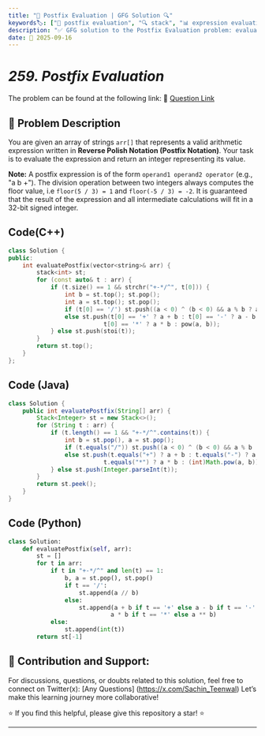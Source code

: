 ```yaml
---
title: "🧮 Postfix Evaluation | GFG Solution 🔍"
keywords🏷️: ["🧮 postfix evaluation", "🔍 stack", "📊 expression evaluation", "🎯 reverse polish notation", "📘 GFG", "🏁 competitive programming", "📚 DSA"]
description: "✅ GFG solution to the Postfix Evaluation problem: evaluate arithmetic expressions written in Reverse Polish Notation using stack data structure. 🚀"
date: 📅 2025-09-16
---
```


# *259. Postfix Evaluation*

The problem can be found at the following link: 🔗 [Question Link](https://www.geeksforgeeks.org/problems/evaluation-of-postfix-expression1735/1)

## **🧩 Problem Description**

You are given an array of strings `arr[]` that represents a valid arithmetic expression written in **Reverse Polish Notation (Postfix Notation)**. Your task is to evaluate the expression and return an integer representing its value.

**Note:** A postfix expression is of the form `operand1 operand2 operator` (e.g., "a b +"). The division operation between two integers always computes the floor value, i.e `floor(5 / 3) = 1` and `floor(-5 / 3) = -2`. It is guaranteed that the result of the expression and all intermediate calculations will fit in a 32-bit signed integer.

## Code(C++)
```cpp
class Solution {
public:
    int evaluatePostfix(vector<string>& arr) {
        stack<int> st;
        for (const auto& t : arr) {
            if (t.size() == 1 && strchr("+-*/^", t[0])) {
                int b = st.top(); st.pop();
                int a = st.top(); st.pop();
                if (t[0] == '/') st.push((a < 0) ^ (b < 0) && a % b ? a / b - 1 : a / b);
                else st.push(t[0] == '+' ? a + b : t[0] == '-' ? a - b : 
                           t[0] == '*' ? a * b : pow(a, b));
            } else st.push(stoi(t));
        }
        return st.top();
    }
};
```

## Code (Java)

```java
class Solution {
    public int evaluatePostfix(String[] arr) {
        Stack<Integer> st = new Stack<>();
        for (String t : arr) {
            if (t.length() == 1 && "+-*/^".contains(t)) {
                int b = st.pop(), a = st.pop();
                if (t.equals("/")) st.push((a < 0) ^ (b < 0) && a % b != 0 ? a / b - 1 : a / b);
                else st.push(t.equals("+") ? a + b : t.equals("-") ? a - b : 
                           t.equals("*") ? a * b : (int)Math.pow(a, b));
            } else st.push(Integer.parseInt(t));
        }
        return st.peek();
    }
}
```

## Code (Python)

```python
class Solution:
    def evaluatePostfix(self, arr):
        st = []
        for t in arr:
            if t in "+-*/^" and len(t) == 1:
                b, a = st.pop(), st.pop()
                if t == '/':
                    st.append(a // b)
                else:
                    st.append(a + b if t == '+' else a - b if t == '-' else 
                             a * b if t == '*' else a ** b)
            else:
                st.append(int(t))
        return st[-1]
```



## 🎯 **Contribution and Support:**

For discussions, questions, or doubts related to this solution, feel free to connect on Twitter(x): [Any Questions] (https://x.com/Sachin_Teenwal) Let’s make this learning journey more collaborative!

⭐ If you find this helpful, please give this repository a star! ⭐

---
